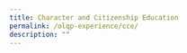 ```yaml
---
title: Character and Citizenship Education
permalink: /olqp-experience/cce/
description: ""
---
```

